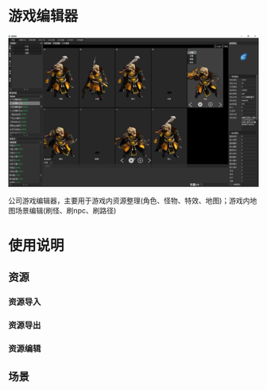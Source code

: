 # 游戏编辑器
![image](https://github.com/coder-lipenghui/editer/blob/master/editer.png)

公司游戏编辑器，主要用于游戏内资源整理(角色、怪物、特效、地图)；游戏内地图场景编辑(刷怪、刷npc、刷路径)

# 使用说明

## 资源
### 资源导入
### 资源导出
### 资源编辑
## 场景

